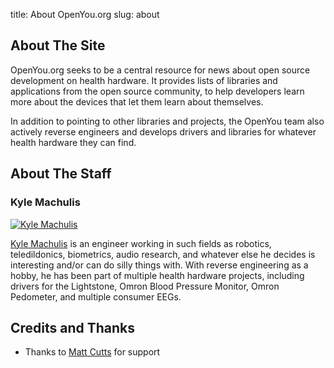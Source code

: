 title: About OpenYou.org
slug: about

## About The Site ##

OpenYou.org seeks to be a central resource for news about open source
development on health hardware. It provides lists of libraries and
applications from the open source community, to help developers learn
more about the devices that let them learn about themselves.

In addition to pointing to other libraries and projects, the OpenYou
team also actively reverse engineers and develops drivers and
libraries for whatever health hardware they can find. 

## About The Staff ##

### Kyle Machulis ###

[![Kyle Machulis][2]][3]

[Kyle Machulis][3] is an engineer working in such fields as robotics,
teledildonics, biometrics, audio research, and whatever else he
decides is interesting and/or can do silly things with. With reverse
engineering as a hobby, he has been part of multiple health hardware
projects, including drivers for the Lightstone, Omron Blood Pressure
Monitor, Omron Pedometer, and multiple consumer EEGs.

## Credits and Thanks ##

* Thanks to [Matt Cutts][1] for support

[1]: http://mattcutts.com/blog/
[2]: http://images.nonpolynomial.com/nonpolynomial.com/site/npkyle.jpg
[3]: http://www.nonpolynomial.com

